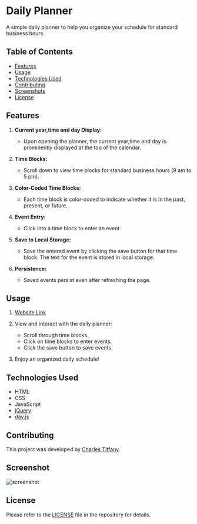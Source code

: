 # Daily Planner

A simple daily planner to help you organize your schedule for standard business hours.

## Table of Contents

- [Features](#features)
- [Usage](#usage)
- [Technologies Used](#technologies-used)
- [Contributing](#contributing)
- [Screenshots](#screenshots)
- [License](#license)

## Features

1. **Current year,time and day Display:**
   - Upon opening the planner, the current year,time and day is prominently displayed at the top of the calendar.

2. **Time Blocks:**
   - Scroll down to view time blocks for standard business hours (9 am to 5 pm).

3. **Color-Coded Time Blocks:**
   - Each time block is color-coded to indicate whether it is in the past, present, or future.

4. **Event Entry:**
   - Click into a time block to enter an event.

5. **Save to Local Storage:**
   - Save the entered event by clicking the save button for that time block. The text for the event is stored in local storage.

6. **Persistence:**
   - Saved events persist even after refreshing the page.

## Usage

1. [Website Link](https://charleswt.github.io/Work-Day-Scheduler/)

2. View and interact with the daily planner:
   - Scroll through time blocks.
   - Click on time blocks to enter events.
   - Click the save button to save events.

3. Enjoy an organized daily schedule!

## Technologies Used

- HTML
- CSS
- JavaScript
- [jQuery](https://jquery.com/)
- [day.js](https://day.js.org/)

## Contributing

This project was developed by [Charles Tiffany](https://github.com/charleswt/).

## Screenshot

![screenshot](./assets/images/img.gif)

## License

Please refer to the [LICENSE](https://github.com/charleswt/Work-Day-Scheduler/blob/main/LICENSE) file in the repository for details.
